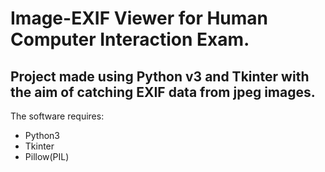 # Image-EXIF Viewer for Human Computer Interaction Exam. 
## Project made using Python v3 and Tkinter with the aim of catching EXIF data from jpeg images. 

The software requires:
- Python3
- Tkinter
- Pillow(PIL)
